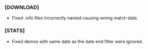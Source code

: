 ### \[DOWNLOAD\]

- Fixed .info files incorrectly named causing wrong match date.

### \[STATS\]

- Fixed demos with same date as the date end filter were ignored.
